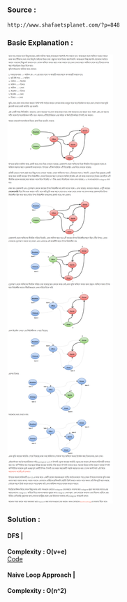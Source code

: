 ### Source  :
```
http://www.shafaetsplanet.com/?p=848 
```
### Basic Explanation : 
<img src="../../images/toposort.png">


### Solution :


#### DFS | 
**Complexity : O(v+e)**  
<a href="https://github.com/Sajjad-Hossain-Talukder/DataStructures-andAlgorithms/blob/main/Graph%20Theory/Topological%20Sorting/Topological%20Sorting%20%20%7C%20DFS%20.md" > Code </a>
#### Naive Loop Approach |
**Complexity : O(n^2)**
  
  
